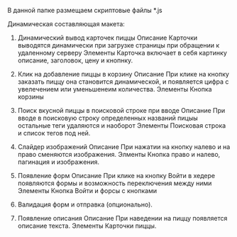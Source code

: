 В данной папке размещаем скриптовые файлы *.js

Динамическая составляющая макета:


1. Динамический вывод карточек пиццы
Описание
Карточки выводятся динамически при загрузке страницы при обращении к удаленному серверу
Элементы
Карточка включает в себя картинку описание, заголовок, цену и  кнопнку.

2. Клик на добавление пиццы в корзину
Описание
При клике на кнопку заказать пиццу она становится динамической, и появляется цифра с увелечением или уменьшенеим количества.
Элементы 
Кнопка корзины 

3. Поиск вкусной пиццы  в поисковой строке при вводе
Описание
При вводе в поисковую строку определенных  названий пицыы остальные теги удаляются и наоборот
Элементы
Поисковая строка и список тегов под ней.

4. Слайдер изображений
Описание
При нажатии на кнопку налево и на право сменяются изображения.
Элменты
Кнопка право и налево, пагинация и изображения. 

5. Появление форм
Описание
При клике на кнопку Войти в хедере появляются формы и возможность переключения между ними
Элементы
Кнопка Войти и форсы с кнопками

6. Валидация форм и отправка (опционально).
7. Появление описания
Описание
При наведении на пиццу появляется описание текста.
Элементы
Карточки пиццы.



